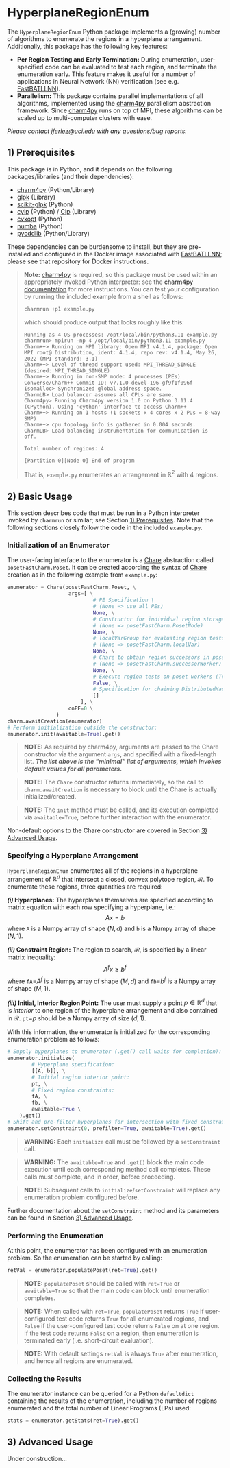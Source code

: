 # HyperplaneRegionEnum

The `HyperplaneRegionEnum` Python package implements a (growing) number of algorithms to enumerate the regions in a hyperplane arrangement. Additionally, this package has the following key features:

* **Per Region Testing and Early Termination:** During enumeration, user-specified code can be evaluated to test each region, and terminate the enumeration early. This feature makes it useful for a number of applications in Neural Network (NN) verification (see e.g. [FastBATLLNN](https://github.com/jferlez/FastBATLLNN)).
* **Parallelism:** This package contains parallel implementations of all algorithms, implemented using the [charm4py](https://charm4py.readthedocs.io/en/latest/) parallelism abstraction framework. Since [charm4py](https://charm4py.readthedocs.io/en/latest/) runs on top of MPI, these algorithms can be scaled up to multi-computer clusters with ease.

_Please contact [jferlez@uci.edu](mailto:jferlez@uci.edu) with any questions/bug reports._

## 1) Prerequisites

This package is in Python, and it depends on the following packages/libraries (and their dependencies):

* [charm4py](https://charm4py.readthedocs.io/en/latest/) (Python/Library)
* [glpk](https://www.gnu.org/software/glpk/) (Library)
* [scikit-glpk](https://github.com/mckib2/scikit-glpk) (Python)
* [cylp](https://github.com/coin-or/CyLP) (Python) / [Clp](https://github.com/coin-or/Clp) (Library)
* [cvxopt](https://cvxopt.org) (Python)
* [numba](https://numba.pydata.org) (Python)
* [pycddlib](https://pycddlib.readthedocs.io/en/latest/) (Python/Library)

These dependencies can be burdensome to install, but they are pre-installed and configured in the Docker image associated with [FastBATLLNN](https://github.com/jferlez/FastBATLLNN); please see that repository for Docker instructions.

> **Note:** [charm4py](https://charm4py.readthedocs.io/en/latest/) is required, so this package must be used within an appropriately invoked Python interpreter: see the [charm4py documentation](https://charm4py.readthedocs.io/en/latest/) for more instructions. You can test your configuration by running the included example from a shell as follows:
> ```Bash
> charmrun +p1 example.py
> ```
> which should produce output that looks roughly like this:
> ```
> Running as 4 OS processes: /opt/local/bin/python3.11 example.py
> charmrun> mpirun -np 4 /opt/local/bin/python3.11 example.py
> Charm++> Running on MPI library: Open MPI v4.1.4, package: Open MPI root@ Distribution, ident: 4.1.4, repo rev: v4.1.4, May 26, 2022 (MPI standard: 3.1)
> Charm++> Level of thread support used: MPI_THREAD_SINGLE (desired: MPI_THREAD_SINGLE)
> Charm++> Running in non-SMP mode: 4 processes (PEs)
> Converse/Charm++ Commit ID: v7.1.0-devel-196-gf9f1f096f
> Isomalloc> Synchronized global address space.
> CharmLB> Load balancer assumes all CPUs are same.
> Charm4py> Running Charm4py version 1.0 on Python 3.11.4 (CPython). Using 'cython' interface to access Charm++
> Charm++> Running on 1 hosts (1 sockets x 4 cores x 2 PUs = 8-way SMP)
> Charm++> cpu topology info is gathered in 0.004 seconds.
> CharmLB> Load balancing instrumentation for communication is off.
> 
> Total number of regions: 4
> 
> [Partition 0][Node 0] End of program
> ```
> That is, `example.py` enumerates an arrangement in $\mathbb{R}^2$ with 4 regions.

## 2) Basic Usage

This section describes code that must be run in a Python interpreter invoked by `charmrun` or similar; see Section [1) Prerequisites](#1-prerequisites). Note that the following sections closely follow the code in the included `example.py`.

### Initialization of an Enumerator
The user-facing interface to the enumerator is a [Chare](https://charm4py.readthedocs.io/en/latest/) abstraction called `posetFastCharm.Poset`. It can be created according the syntax of [Chare](https://charm4py.readthedocs.io/en/latest/) creation as in the following example from `example.py`:

```Python
enumerator = Chare(posetFastCharm.Poset, \
                    args=[ \
                            # PE Specification \
                            # (None => use all PEs)
                            None, \
                            # Constructor for individual region storage instances \
                            # (None => posetFastCharm.PosetNode)
                            None, \
                            # localVarGroup for evaluating region tests \
                            # (None => posetFastCharm.localVar)
                            None, \
                            # Chare to obtain region successors in poset \
                            # (None => posetFastCharm.successorWorker) \
                            None, \
                            # Execute region tests on poset workers (True) or hash workers (False)
                            False, \
                            # Specification for chaining DistributedHash Chares
                            []
                        ], \
                    onPE=0 \
                )
charm.awaitCreation(enumerator)
# Perform initialization outside the constructor:
enumerator.init(awaitable=True).get()
```
> **NOTE:** As required by charm4py, arguments are passed to the Chare constructor via the argument `args`, and specified with a fixed-length list. **_The list above is the "minimal" list of arguments, which invokes default values for all parameters._**

> **NOTE:** The `Chare` constructor returns immediately, so the call to `charm.awaitCreation` is necessary to block until the Chare is actually initialized/created.

> **NOTE:** The `init` method must be called, and its execution completed via `awaitable=True`, before further interaction with the enumerator.

Non-default options to the Chare constructor are covered in Section [3) Advanced Usage](#3-advanced-usage).

### Specifying a Hyperplane Arrangement
`HyperplaneRegionEnum` enumerates all of the regions in a hyperplane arrangement of $\mathbb{R}^d$ that intersect a closed, convex polytope region, $\mathcal{R}$. To enumerate these regions, three quantities are required:

**_(i)_ Hyperplanes:** The hyperplanes themselves are specified according to matrix equation with each row specifying a hyperplane, i.e.:
$$
A x = b
$$
where `A` is a Numpy array of shape $(N, d)$ and `b` is a Numpy array of shape $(N, 1)$.

**_(ii)_ Constraint Region:** The region to search, $\mathcal{R}$, is specified by a linear matrix inequality:
$$
A^f x \geq b^f
$$
where `fA`=$A^f$ is a Numpy array of shape $(M, d)$ and `fb`=$b^f$ is a Numpy array of shape $(M, 1)$.

**_(iii)_ Initial, Interior Region Point:** The user must supply a point $p \in \mathbb{R}^d$ that is _interior_ to one region of the hyperplane arrangement and also contained in $\mathcal{R}$. `pt`=$p$ should be a Numpy array of size $(d, 1)$.

With this information, the enumerator is initialized for the corresponding enumeration problem as follows:
```Python
# Supply hyperplanes to enumerator (.get() call waits for completion):
enumerator.initialize(
        # Hyperplane specification:
        [[A, b]], \
        # Initial region interior point:
        pt, \
        # Fixed region constraints:
        fA, \
        fb, \
        awaitable=True \
    ).get()
# Shift and pre-filter hyperplanes for intersection with fixed constraints
enumerator.setConstraint(0, prefilter=True, awaitable=True).get()
```

> **WARNING:** Each `initialize` call must be followed by a `setConstraint` call.

> **WARNING:** The `awaitable=True` and `.get()` block the main code execution until each corresponding method call completes. These calls must complete, and in order, before proceeding.

> **NOTE:** Subsequent calls to `initialize`/`setConstraint` will replace any enumeration problem configured before.

Further documentation about the `setConstraint` method and its parameters can be found in Section [3) Advanced Usage](#3-advanced-usage).

### Performing the Enumeration
At this point, the enumerator has been configured with an enumeration problem. So the enumeration can be started by calling:
```Python
retVal = enumerator.populatePoset(ret=True).get()
```

> **NOTE:** `populatePoset` should be called with `ret=True` or `awaitable=True` so that the main code can block until enumeration completes.

> **NOTE:** When called with `ret=True`, `populatePoset` returns `True` if user-configured test code returns `True` for all enumerated regions, and `False` if the user-configured test code returns `False` on at one region. If the test code returns `False` on a region, then enumeration is terminated early (i.e. short-circuit evaluation).

> **NOTE:** With default settings `retVal` is always `True` after enumeration, and hence all regions are enumerated.

### Collecting the Results

The enumerator instance can be queried for a Python `defaultdict` containing the results of the enumeration, including the number of regions enumerated and the total number of Linear Programs (LPs) used:

```Python
stats = enumerator.getStats(ret=True).get()
```

## 3) Advanced Usage
Under construction...